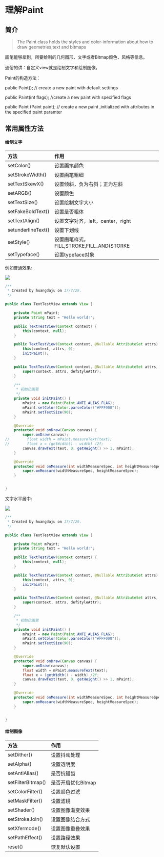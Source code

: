 # 理解Paint

## 简介

> The Paint class holds the styles and color-information about how to draw geometries,text and bitmaps

画笔能够拿到，所要绘制的几何图形、文字或者Bitmap颜色、风格等信息。

通俗的讲：自定义view就是绘制文字和绘制图像。

Paint的构造方法：

public Paint\(\);   // create a new paint with default settings

public Paint\(int flags\); //create a new paint with specified flags

public Paint \(Paint paint\); // create a new paint ,initialized with attributes in the specified paint paramter

## 常用属性方法

#### 绘制文字

| 方法 | 作用 |
| :--- | :--- |
| setColor\(\) | 设置画笔颜色 |
| setStrokeWidth\(\) | 设置画笔粗细 |
| setTextSkewX\(\) | 设置倾斜，负为右斜；正为左斜 |
| setARGB\(\) | 设置颜色 |
| setTextSize\(\) | 设置绘制文字大小 |
| setFakeBoldText\(\) | 设置是否粗体 |
| setTextAlign\(\) | 设置文字对齐，left，center，right |
| setunderlineText\(\) | 设置下划线 |
| setStyle\(\) | 设置画笔样式，FILL,STROKE,FILL\_AND\)STORKE |
| setTypeface\(\) | 设置typeface对象 |

例如普通效果:

![](/assets/device-2017-07-30-004319.png)

```java
/**
 * Created by huangdaju on 17/7/29.
 */

public class TextTestView extends View {

    private Paint mPaint;
    private String text = "Hello world!";

    public TextTestView(Context context) {
        this(context, null);
    }

    public TextTestView(Context context, @Nullable AttributeSet attrs) {
        this(context, attrs, 0);
        initPaint();
    }

    public TextTestView(Context context, @Nullable AttributeSet attrs, int defStyleAttr) {
        super(context, attrs, defStyleAttr);
    }

    /**
     * 初始化画笔
     */
    private void initPaint() {
        mPaint = new Paint(Paint.ANTI_ALIAS_FLAG);
        mPaint.setColor(Color.parseColor("#FFF000"));
        mPaint.setTextSize(90);
    }

    @Override
    protected void onDraw(Canvas canvas) {
        super.onDraw(canvas);
//        float width = mPaint.measureText(text);
//        float x = (getWidth() - width) /2f;
        canvas.drawText(text, 0, getHeight() >> 1, mPaint);
    }

    @Override
    protected void onMeasure(int widthMeasureSpec, int heightMeasureSpec) {
        super.onMeasure(widthMeasureSpec, heightMeasureSpec);
    }


}
```

文字水平居中:

![](/assets/device-2017-07-30-004435.png)

```java
/**
 * Created by huangdaju on 17/7/29.
 */

public class TextTestView extends View {

    private Paint mPaint;
    private String text = "Hello world!";

    public TextTestView(Context context) {
        this(context, null);
    }

    public TextTestView(Context context, @Nullable AttributeSet attrs) {
        this(context, attrs, 0);
        initPaint();
    }

    public TextTestView(Context context, @Nullable AttributeSet attrs, int defStyleAttr) {
        super(context, attrs, defStyleAttr);
    }

    /**
     * 初始化画笔
     */
    private void initPaint() {
        mPaint = new Paint(Paint.ANTI_ALIAS_FLAG);
        mPaint.setColor(Color.parseColor("#FFF000"));
        mPaint.setTextSize(90);
    }

    @Override
    protected void onDraw(Canvas canvas) {
        super.onDraw(canvas);
        float width = mPaint.measureText(text);
        float x = (getWidth() - width) /2f;
        canvas.drawText(text, 0, getHeight() >> 1, mPaint);
    }

    @Override
    protected void onMeasure(int widthMeasureSpec, int heightMeasureSpec) {
        super.onMeasure(widthMeasureSpec, heightMeasureSpec);
    }


}

```

#### 绘制图像

| 方法 | 作用 |
| :--- | :--- |
| setDither\(\) | 设置抖动处理 |
| setAlpha\(\) | 设置透明度 |
| setAntiAlias\(\) | 是否抗锯齿 |
| setFilterBitmap\(\) | 是否开启优化Bitmap |
| setColorFilter\(\) | 设置颜色过滤 |
| setMaskFilter\(\) | 设置滤镜 |
| setShader\(\) | 设置图像渐变效果 |
| setStrokeJoin\(\) | 设置图像结合方式 |
| setXfermode\(\) | 设置图像重叠效果 |
| setPathEffect\(\) | 设置路径效果 |
| reset\(\) | 恢复默认设置 |





